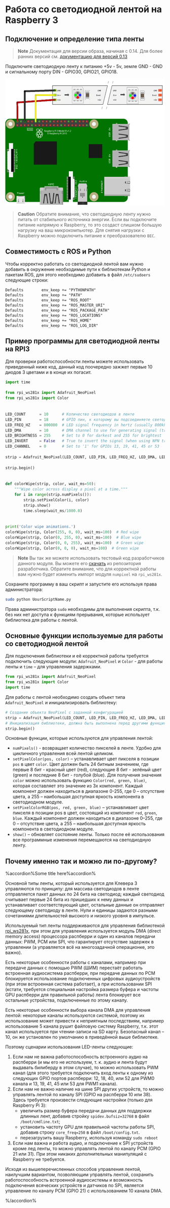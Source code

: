 # Работа со светодиодной лентой на Raspberry 3

## Подключение и определение типа ленты

> **Note** Документация для версии образа, начиная с 0.14. Для более ранних версий см. [документацию для версий 0.13](https://github.com/CopterExpress/clever/blob/v0.13/docs/leds.md)

Подключите светодиодную ленту к питанию +5v - 5v, земле GND - GND и сигнальному порту DIN - GPIO30, GPIO21, GPIO18.

<img src="../assets/led_connection.png" height="400px" alt="leds">

> **Caution** Обратите внимание, что светодиодную ленту нужно питать от стабильного источника энергии. Если вы подключите питание напрямую к Raspberry, то это создаст слишком большую нагрузку на ваш микрокомпьютер. Для снятия нагрузки с Raspberry можно подключить питание к преобразователю `BEC`.

## Совместимость с ROS и Python

Чтобы корректно работать со светодиодной лентой вам нужно добавить в окружение необходимые пути к библиотекам Python и пакетам ROS, для этого необходимо добавить в файл `/etc/sudoers` следующие строки:

```
Defaults        env_keep += "PYTHONPATH"
Defaults        env_keep += "PATH"
Defaults        env_keep += "ROS_ROOT"
Defaults        env_keep += "ROS_MASTER_URI"
Defaults        env_keep += "ROS_PACKAGE_PATH"
Defaults        env_keep += "ROS_LOCATIONS"
Defaults        env_keep += "ROS_HOME"
Defaults        env_keep += "ROS_LOG_DIR"
```

## Пример программы для светодиодной ленты на RPI3

Для проверки работоспособности ленты можете использовать приведенный ниже код, данный код поочередно зажжет первые 10 диодов 3 цветами и в конце их погасит.

```python
import time

from rpi_ws281x import Adafruit_NeoPixel
from rpi_ws281x import Color


LED_COUNT      = 10      # Количество светодиодов в ленте
LED_PIN        = 18      # GPIO пин, к которому вы подсоединяете светодиодную ленту
LED_FREQ_HZ    = 800000  # LED signal frequency in hertz (usually 800khz)
LED_DMA        = 10      # DMA channel to use for generating signal (try 10)
LED_BRIGHTNESS = 255     # Set to 0 for darkest and 255 for brightest
LED_INVERT     = False   # True to invert the signal (when using NPN transistor level shift)
LED_CHANNEL    = 0       # Set to '1' for GPIOs 13, 19, 41, 45 or 53

strip = Adafruit_NeoPixel(LED_COUNT, LED_PIN, LED_FREQ_HZ, LED_DMA, LED_INVERT)

strip.begin()


def colorWipe(strip, color, wait_ms=50):
    """Wipe color across display a pixel at a time."""
    for i in range(strip.numPixels()):
        strip.setPixelColor(i, color)
        strip.show()
        time.sleep(wait_ms/1000.0)


print('Color wipe animations.')
colorWipe(strip, Color(255, 0, 0), wait_ms=100)  # Red wipe
colorWipe(strip, Color(0, 255, 0), wait_ms=100)  # Blue wipe
colorWipe(strip, Color(0, 0, 255), wait_ms=100)  # Green wipe
colorWipe(strip, Color(0, 0, 0), wait_ms=100)  # Green wipe
```

> **Note** Вы так же можете использовать тестовый код разработчиков данного модуля. Вы можете его [скачать](https://github.com/jgarff/rpi_ws281x/blob/master/python/examples/strandtest.py "Github разработчика") из репозитория разработчика. Обратите внимание, что для корректной работы вам нужно будет изменить импорт модуля `numpixel` на `rpi_ws281x`.

Сохраните программу в ваш скрипт и запустите его используя права администратора:

```bash
sudo python UourScriptName.py
```

Права администратора `sudo` необходимы для выполнения скрипта, т.к. без них нет доступа к функциям прерывания, которые использует библиотека для работы с лентой.

## Основные функции используемые для работы со светодиодной лентой

Для подключения библиотеки и её корректной работы требуется подключить следующие модули: `Adafruit_NeoPixel` и `Color` - для работы ленты и `time` – для управления задержками.

```python
from rpi_ws281x import Adafruit_NeoPixel
from rpi_ws281x import Color
import time
```

Для работы с лентой необходимо создать объект типа `Adafruit_NeoPixel` и инициализировать библиотеку:

```python
# Создание объекта NeoPixel c заданной конфигурацией
strip = Adafruit_NeoPixel(LED_COUNT, LED_PIN, LED_FREQ_HZ, LED_DMA, LED_INVERT)
# Инициализация библиотеки, должна быть выполнена перед другими функциями
strip.begin()
```

Основные функции, которые используются для управления лентой:

+ `numPixels()` - возвращает количество пикселей в ленте. Удобно для цикличного управления всей лентой целиком.
+ `setPixelColor(pos, color)` – устанавливает цвет пикселя в позиции `pos` в цвет `color`. Цвет должен быть 24 битным значением, где первые 8 бит - красный цвет \(red\), следующие 8 бит - зелёный цвет \(green\) и последние 8 бит - голубой \(blue\). Для получения значения `color` можно использовать функцию `Color(red, green, blue)`, которая составляет это значение из 3х компонент. Каждый компонент должен находиться в диапазоне 0-255, где 0 – отсутствие цвета, а 255 – наибольшая доступная яркость компонента в светодиодном модуле.
+ `setPixelColorRGB(pos, red, green, blue)` – устанавливает цвет пикселя в позиции pos в цвет, состоящий из компонент `red`, `green`, `blue`. Каждый компонент должен находиться в диапазоне 0–255, где 0 – отсутствие цвета, а 255 – наибольшая доступная яркость компонента в светодиодном модуле.
+ `show()` – обновляет состояние ленты. Только после её использования все программные изменения перемещаются на светодиодную ленту.

## Почему именно так и можно ли по-другому?

%accordion%Some title here%accordion%

Основной типы ленты, который используется для Клевера 3 управляются по принципу: для массива светодиодов в ленте отправляется пакет данных по 24 бита на светодиод; каждый светодиод считывает первые 24 бита из пришедших к нему данных и устанавливает соответствующий цвет, остальные данные он отправляет следующему светодиоду в ленте. Нули и единицы задаются разными сочетаниями длительностей высокого и низкого уровня в импульсе.

Используемый тип ленты поддерживаются для управления библиотекой [rpi_ws281x](https://github.com/jgarff/rpi_ws281x), при этом для управления используется модуль DMA \(direct memory access\) процессора распберри и один из каналов передачи данных: PWM, PCM или SPI, что гарантирует отсутствие задержек в управлении \(а управляется всё на многозадачной операционке, это важно\).

Есть некоторые особенности работы с каналами, например при передаче данных с помощью PWM \(ШИМ\) перестаёт работать встроенная аудиосистема распберри, при передаче данных по PCM блокируется использование подключенных цифровых аудиоустройств \(при этом встроенная система работает\), а при использовании SPI \(кстати, требуется специальная настройка размера буфера и частоты GPU распберри для правильной работы\) лента блокирует все остальные устройства, подключенные по этому каналу.

Есть некоторые особенности выбора канала DMA для управления лентой: некоторые каналы используются системой, поэтому их использование может привести к неприятным последствиям, например использование 5 канала рушит файловую систему Raspberry, т.к. этот канал используется при чтении-записи на SD карту. Безопасный канал – 10, он же установлен по умолчанию в приведённой выше библиотеке.

Поэтому сценарии использования LED-ленты следующие:

1. Если нам не важна работоспособность встроенного аудио на распберри \(и мы его не используем, т. к. аудио и лента будут выдавать билиберду в этом случае\), то можно использовать PWM канал \(для этого требуется подключить вход ленты к одному из следующих GPIO портов распберри: 12, 18, 40, или 52 для PWM0 канала и 13, 19, 41, 45 или 53 для PWM1 канала\).
2. Если нам не важно наличие на шине SPI других устройств, то можно управлять лентой по каналу SPI \(GPIO на распберри 10 или 38\).
   Здесь требуется произвести следующие настройки \(только для Raspberry Pi 3\):
   + увеличить размер буфера передачи данных для поддержки длинных лент, добавив стройку `spidev.bufsiz=32768` в файл `/boot/cmdline.txt`;
   + установить частоту GPU для правильной частоты работы SPI, добавив строку `core_freq=250` в файл `/boot/config.txt`.
   + перезагрузить вашу Raspberry, используя команду `sudo reboot`
3. Если нам важна и работа аудио, и подключение к SPI устройств кроме лед ленты, то можно управлять лентой по каналу PCM \(GPIO 21 или 31\). При этом никаких дополнительных манипуляций с Raspberry не требуется.

Исходя из вышеперечисленных способов управления лентой, наилучшим вариантом, позволяющим управлять лентой, сохранить работоспособность встроенной аудиосистемы и возможность подключения всяческих устройств и датчиков по SPI, является управление по каналу PCM \(GPIO 21\) с использованием 10 канала DMA.

%/accordion%
